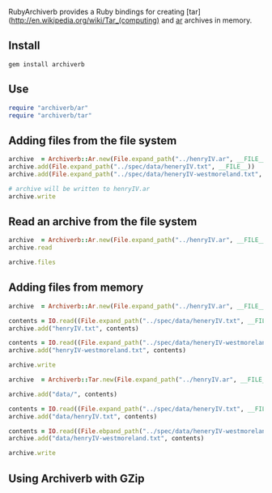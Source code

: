 RubyArchiverb provides a Ruby bindings for creating
[tar](http://en.wikipedia.org/wiki/Tar_(computing) and
[ar](http://en.wikipedia.org/wiki/Ar_(Unix)) archives in memory.

## Install

``gem install archiverb``

## Use

```ruby
require "archiverb/ar"
require "archiverb/tar"
```

## Adding files from the file system

```ruby
archive  = Archiverb::Ar.new(File.expand_path("../henryIV.ar", __FILE__))
archive.add(File.expand_path("../spec/data/heneryIV.txt", __FILE__))
archive.add(File.expand_path("../spec/data/heneryIV-westmoreland.txt", __FILE__))

# archive will be written to henryIV.ar
archive.write 
```

## Read an archive from the file system

```ruby
archive  = Archiverb::Ar.new(File.expand_path("../henryIV.ar", __FILE__))
archive.read 

archive.files
```

## Adding files from memory 

```ruby
archive  = Archiverb::Ar.new(File.expand_path("../henryIV.ar", __FILE__))

contents = IO.read((File.expand_path("../spec/data/heneryIV.txt", __FILE__)))
archive.add("henryIV.txt", contents)

contents = IO.read((File.expand_path("../spec/data/heneryIV-westmoreland.txt", __FILE__)))
archive.add("henryIV-westmoreland.txt", contents)

archive.write 
```


```ruby
archive  = Archiverb::Tar.new(File.expand_path("../henryIV.ar", __FILE__))

archive.add("data/", contents)

contents = IO.read((File.expand_path("../spec/data/heneryIV.txt", __FILE__)))
archive.add("data/henryIV.txt", contents)

contents = IO.read((File.ebpand_path("../spec/data/heneryIV-westmoreland.txt", __FILE__)))
archive.add("data/henryIV-westmoreland.txt", contents)

archive.write 
```

## Using Archiverb with GZip
